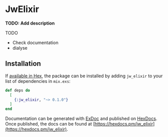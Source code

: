 # JwElixir

**TODO: Add description**

TODO
- Check documentation
- dialyse

## Installation

If [available in Hex](https://hex.pm/docs/publish), the package can be installed
by adding `jw_elixir` to your list of dependencies in `mix.exs`:

```elixir
def deps do
  [
    {:jw_elixir, "~> 0.1.0"}
  ]
end
```

Documentation can be generated with [ExDoc](https://github.com/elixir-lang/ex_doc)
and published on [HexDocs](https://hexdocs.pm). Once published, the docs can
be found at [https://hexdocs.pm/jw_elixir](https://hexdocs.pm/jw_elixir).

